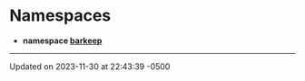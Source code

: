 # Namespaces



* **namespace [barkeep](api/Namespaces/namespacebarkeep.md)** 



-------------------------------

Updated on 2023-11-30 at 22:43:39 -0500

